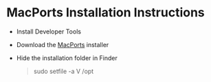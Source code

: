 # MacPorts Installation Instructions

* Install Developer Tools

* Download the [MacPorts](http://www.macports.org/install.php) installer

* Hide the installation folder in Finder  
	>	sudo setfile -a V /opt